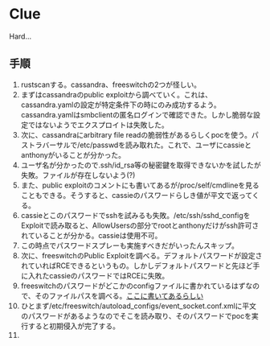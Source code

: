 # Clue
Hard...  
  
## 手順
1. rustscanする。cassandra、freeswitchの2つが怪しい。
2. まずはcassandraのpublic exploitから調べていく。これは、cassandra.yamlの設定が特定条件下の時にのみ成功するよう。cassandra.yamlはsmbclientの匿名ログインで確認できた。しかし脆弱な設定ではないようでエクスプロイトは失敗した。
3. 次に、cassandraにarbitrary file readの脆弱性があるらしくpocを使う。パストラバーサルで/etc/passwdを読み取れた。これで、ユーザにcassieとanthonyがいることが分かった。
4. ユーザ名が分かったので.ssh/id_rsa等の秘密鍵を取得できないかを試したが失敗。ファイルが存在しないよう(?)
5. また、public exploitのコメントにも書いてあるが/proc/self/cmdlineを見ることもできる。そうすると、cassieのパスワードらしき値が平文で返ってくる。
6. cassieとこのパスワードでsshを試みるも失敗。/etc/ssh/sshd_configをExploitで読み取ると、AllowUsersの部分でrootとanthonyだけがssh許可されていることが分かる。cassieは使用不可。
7. この時点でパスワードスプレーも実施すべきだがいったんスキップ。
8. 次に、freeswitchのPublic Exploitを調べる。デフォルトパスワードが設定されていればRCEできるというもの。しかしデフォルトパスワードと先ほど手に入れたcassieのパスワードではRCEに失敗。
9. freeswitchのパスワードがどこかのconfigファイルに書かれているはずなので、そのファイルパスを調べる。[ここに書いてあるらしい](https://docs.astppbilling.org/itplmars/v5/how-to-change-freeswitch-event-socket-password-56435594.html)
10. ひとまず/etc/freeswitch/autoload_configs/event_socket.conf.xmlに平文のパスワードがあるようなのでそこを読み取り、そのパスワードでpocを実行すると初期侵入が完了する。
11. 